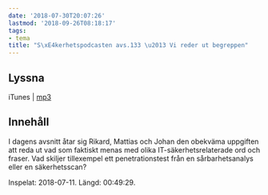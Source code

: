 ```yaml
---
date: '2018-07-30T20:07:26'
lastmod: '2018-09-26T08:18:17'
tags:
- tema
title: "S\xE4kerhetspodcasten avs.133 \u2013 Vi reder ut begreppen"
---
```

## Lyssna

iTunes \| [mp3](http://traffic.libsyn.com/sakerhetspodcasten/Pentest_rant__mm.mp3)

## Innehåll

I dagens avsnitt åtar sig Rikard, Mattias och Johan den obekväma uppgiften att reda
ut vad som faktiskt menas med olika IT-säkerhetsrelaterade ord och fraser. Vad skiljer
tillexempel ett penetrationstest från en sårbarhetsanalys eller en säkerhetsscan?

Inspelat: 2018-07-11. Längd: 00:49:29.

